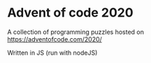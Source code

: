 # Advent of code 2020
A collection of programming puzzles hosted on https://adventofcode.com/2020/

Written in JS (run with nodeJS)

